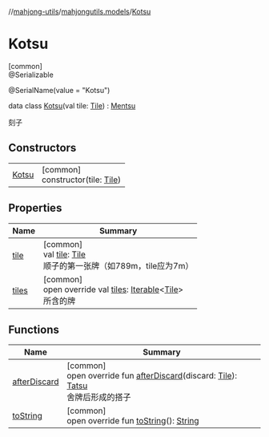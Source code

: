 //[mahjong-utils](../../../index.md)/[mahjongutils.models](../index.md)/[Kotsu](index.md)

# Kotsu

[common]\
@Serializable

@SerialName(value = &quot;Kotsu&quot;)

data class [Kotsu](index.md)(val tile: [Tile](../-tile/index.md)) : [Mentsu](../-mentsu/index.md)

刻子

## Constructors

| | |
|---|---|
| [Kotsu](-kotsu.md) | [common]<br>constructor(tile: [Tile](../-tile/index.md)) |

## Properties

| Name | Summary |
|---|---|
| [tile](tile.md) | [common]<br>val [tile](tile.md): [Tile](../-tile/index.md)<br>顺子的第一张牌（如789m，tile应为7m） |
| [tiles](tiles.md) | [common]<br>open override val [tiles](tiles.md): [Iterable](https://kotlinlang.org/api/latest/jvm/stdlib/kotlin.collections/-iterable/index.html)&lt;[Tile](../-tile/index.md)&gt;<br>所含的牌 |

## Functions

| Name | Summary |
|---|---|
| [afterDiscard](after-discard.md) | [common]<br>open override fun [afterDiscard](after-discard.md)(discard: [Tile](../-tile/index.md)): [Tatsu](../-tatsu/index.md)<br>舍牌后形成的搭子 |
| [toString](to-string.md) | [common]<br>open override fun [toString](to-string.md)(): [String](https://kotlinlang.org/api/latest/jvm/stdlib/kotlin/-string/index.html) |
